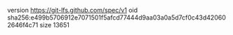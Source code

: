 version https://git-lfs.github.com/spec/v1
oid sha256:e499b5706912e7071501f5afcd77444d9aa03a0a5d7cf0c43d420602646f4c71
size 13651
